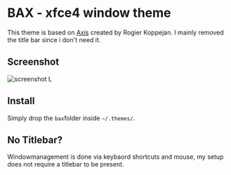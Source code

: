 # BAX - xfce4 window theme

This theme is based on
[Axis](http://xfce-look.org/content/show.php/axis?content=95158) created by
Rogier Koppejan. I mainly removed the title bar since i don't need it.

## Screenshot

![screenshot L](screen.png)

## Install

Simply drop the `bax`folder inside `~/.themes/`.

## No Titlebar?

Windowmanagement is done via keybaord shortcuts and mouse, my setup does not
require a titlebar to be present.
